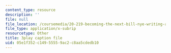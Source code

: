```yaml
---
content_type: resource
description: ''
file: null
file_location: /coursemedia/20-219-becoming-the-next-bill-nye-writing-and-hosting-the-educational-show-january-iap-2015/05e1f352c14955559ac2c8aa5cdedb10_YzUx6j3Qv4I.vtt
file_type: application/x-subrip
resourcetype: Other
title: 3play caption file
uid: 05e1f352-c149-5555-9ac2-c8aa5cdedb10
---
```

